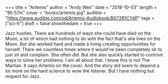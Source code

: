 +++
title = "Artemis"
author = "Andy Weir"
date = "2018-10-03"
length = "8h 57m"
cover = "books/artemis.jpg"
audible = "https://www.audible.com/pd/Artemis-Audiobook/B072R1CY4P"
tags = ["sci-fi"]
draft = false
showthedate = true
+++

Jazz hustles. There are hundreds of ways she could have died on the Moon, a lot of which had nothing to do with the fact that's she lives on the Moon. But she worked hard and made a living creating opportunities for herself. There we countless times where it would've been completely ok to just sit and complain. She often did. But she also quickly started to contrive ways to solve her problems. I am all about that. I know this is not The Martian. It says Artemis on the cover. And the story did seem to depend a lot more on the hard science to wow the listener. But I have nothing but respect for Jazz.